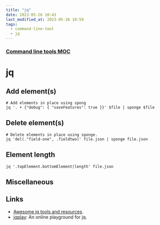 ```yaml
---
title: "jq"
date: 2023-05-26 10:43
last_modified_at: 2023-05-26 10:59
tags:
  - command-line-tool
  - jq
---
```


### [Command line tools MOC](Command%20line%20tools%20MOC.md)

# jq

## Add element(s)

```shell
# Add elements in place using spong
jq '. + {"debug": { "saveFeatures": true }}' $file | sponge $file
```

## Delete element(s)

```shell
# Delete elements in place using sponge.
jq 'del(."field-one", .fieldtwo)' file.json | sponge file.json
```

## Element length

```shell
jq '.topElement.bottomElement|length' file.json
```

## Miscellaneous

## Links

* [Awesome jq tools and resources](https://github.com/fiatjaf/awesome-jq).
* [jqplay](https://jqplay.org/): An online playground for jq.
